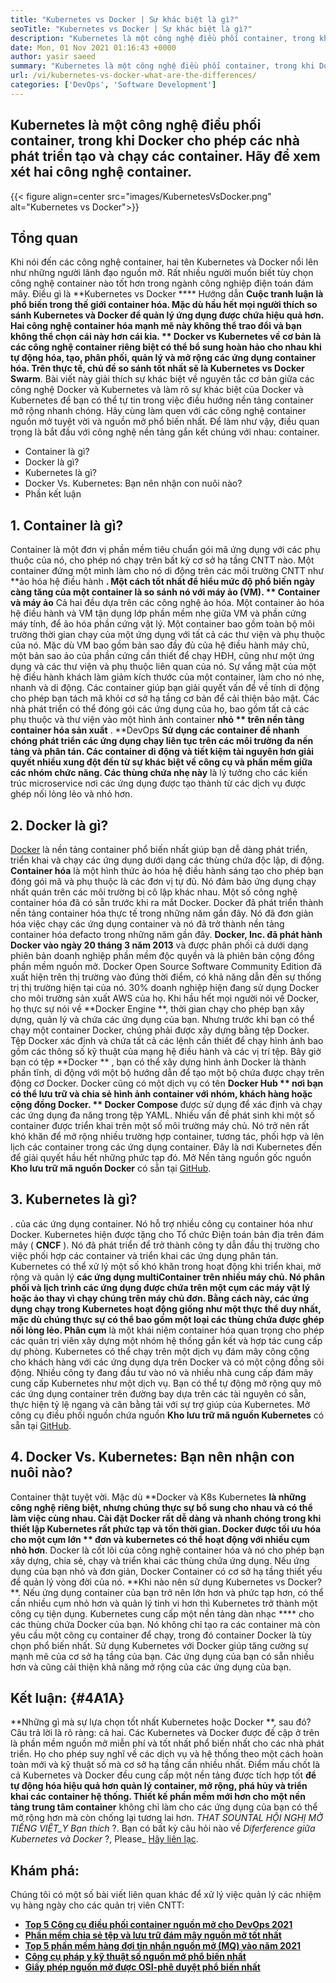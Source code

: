 ```yaml
---
title: "Kubernetes vs Docker | Sự khác biệt là gì?" 
seoTitle: "Kubernetes vs Docker | Sự khác biệt là gì?" 
description: "Kubernetes là một công nghệ điều phối container, trong khi Docker là một công nghệ để tạo và chạy các container. Hãy để xem xét Kubernetes vs Docker." 
date: Mon, 01 Nov 2021 01:16:43 +0000
author: yasir saeed
summary: "Kubernetes là một công nghệ điều phối container, trong khi Docker cho phép các nhà phát triển tạo và chạy các container. Hãy để xem xét hai công nghệ container." 
url: /vi/kubernetes-vs-docker-what-are-the-differences/
categories: ['DevOps', 'Software Development']
---
```


## Kubernetes là một công nghệ điều phối container, trong khi Docker cho phép các nhà phát triển tạo và chạy các container. Hãy để xem xét hai công nghệ container.

{{< figure align=center src="images/KubernetesVsDocker.png" alt="Kubernetes vs Docker">}}


## **Tổng quan**
Khi nói đến các công nghệ container, hai tên Kubernetes và Docker nổi lên như những người lãnh đạo nguồn mở. Rất nhiều người muốn biết tùy chọn công nghệ container nào tốt hơn trong ngành công nghiệp điện toán đám mây. Điều gì là **Kubernetes vs Docker  ****  Hướng dẫn  **Cuộc tranh luận là phổ biến trong thế giới container hóa. Mặc dù hầu hết mọi người thích so sánh Kubernetes và Docker để quản lý ứng dụng được chứa hiệu quả hơn. Hai công nghệ container hóa mạnh mẽ này không thể trao đổi và bạn không thể chọn cái này hơn cái kia. **  Docker vs Kubernetes  **về cơ bản là các công nghệ container riêng biệt có thể bổ sung hoàn hảo cho nhau khi tự động hóa, tạo, phân phối, quản lý và mở rộng các ứng dụng container hóa. Trên thực tế, chủ đề so sánh tốt nhất sẽ là**   Kubernetes vs Docker Swarm**.
Bài viết này giải thích sự khác biệt về nguyên tắc cơ bản giữa các công nghệ Docker và Kubernetes và làm rõ sự khác biệt của Docker và Kubernetes để bạn có thể tự tin trong việc điều hướng nền tảng container mở rộng nhanh chóng. Hãy cùng làm quen với các công nghệ container nguồn mở tuyệt vời và nguồn mở phổ biến nhất. Để làm như vậy, điều quan trọng là bắt đầu với công nghệ nền tảng gắn kết chúng với nhau: container.
  * Container là gì?
  * Docker là gì?
  * Kubernetes là gì?
  * Docker Vs. Kubernetes: Bạn nên nhận con nuôi nào?
  * Phần kết luận

## 1.  **Container là gì?** 
Container là một đơn vị phần mềm tiêu chuẩn gói mã ứng dụng với các phụ thuộc của nó, cho phép nó chạy trên bất kỳ cơ sở hạ tầng CNTT nào. Một container đứng một mình làm cho nó di động trên các môi trường CNTT như **ảo hóa hệ điều hành **. Một cách tốt nhất để hiểu mức độ phổ biến ngày càng tăng của một container là so sánh nó với máy ảo (VM). ** Container và máy ảo**  Cả hai đều dựa trên các công nghệ ảo hóa. Một container ảo hóa hệ điều hành và VM tận dụng lớp phần mềm nhẹ giữa VM và phần cứng máy tính, để ảo hóa phần cứng vật lý.
Một container bao gồm toàn bộ môi trường thời gian chạy của một ứng dụng với tất cả các thư viện và phụ thuộc của nó. Mặc dù VM bao gồm bản sao đầy đủ của hệ điều hành máy chủ, một bản sao ảo của phần cứng cần thiết để chạy HĐH, cũng như một ứng dụng và các thư viện và phụ thuộc liên quan của nó. Sự vắng mặt của một hệ điều hành khách làm giảm kích thước của một container, làm cho nó nhẹ, nhanh và di động. Các container giúp bạn giải quyết vấn đề về tính di động cho phép bạn tách mã khỏi cơ sở hạ tầng cơ bản để cải thiện bảo mật. Các nhà phát triển có thể đóng gói các ứng dụng của họ, bao gồm tất cả các phụ thuộc và thư viện vào một hình ảnh container **nhỏ ** trên nền tảng container hóa sản xuất** .
**DevOps  **Sử dụng các container để nhanh chóng phát triển các ứng dụng chạy liên tục trên các môi trường đa nền tảng và phân tán. Các container di động và tiết kiệm tài nguyên hơn giải quyết nhiều xung đột đến từ sự khác biệt về công cụ và phần mềm giữa các nhóm chức năng. Các thùng chứa nhẹ này**  là lý tưởng cho các kiến ​​trúc microservice nơi các ứng dụng được tạo thành từ các dịch vụ được ghép nối lỏng lẻo và nhỏ hơn.

## 2.  **Docker là gì?** 
[Docker][1] là nền tảng container phổ biến nhất giúp bạn dễ dàng phát triển, triển khai và chạy các ứng dụng dưới dạng các thùng chứa độc lập, di động.  **Container hóa**  là một hình thức ảo hóa hệ điều hành sáng tạo cho phép bạn đóng gói mã và phụ thuộc là các đơn vị tự đủ. Nó đảm bảo ứng dụng chạy nhất quán trên các môi trường bị cô lập khác nhau. Một số công nghệ container hóa đã có sẵn trước khi ra mắt Docker. Docker đã phát triển thành nền tảng container hóa thực tế trong những năm gần đây. Nó đã đơn giản hóa việc chạy các ứng dụng container và nó đã trở thành nền tảng container hóa defacto trong những năm gần đây.
**Docker, Inc. đã phát hành Docker vào ngày 20 tháng 3 năm 2013** và được phân phối cả dưới dạng phiên bản doanh nghiệp phần mềm độc quyền và là phiên bản cộng đồng phần mềm nguồn mở. Docker Open Source Software Community Edition đã xuất hiện trên thị trường vào đúng thời điểm, có khả năng dẫn đến sự thống trị thị trường hiện tại của nó. 30% doanh nghiệp hiện đang sử dụng Docker cho môi trường sản xuất AWS của họ.
Khi hầu hết mọi người nói về Docker, họ thực sự nói về **Docker Engine **, thời gian chạy cho phép bạn xây dựng, quản lý và chứa các ứng dụng của bạn. Nhưng trước khi bạn có thể chạy một container Docker, chúng phải được xây dựng bằng tệp Docker. Tệp Docker xác định và chứa tất cả các lệnh cần thiết để chạy hình ảnh bao gồm các thông số kỹ thuật của mạng hệ điều hành và các vị trí tệp. Bây giờ bạn có tệp  **Docker ** , bạn có thể xây dựng hình ảnh Docker là thành phần tĩnh, di động với một bộ hướng dẫn để tạo một bộ chứa được chạy trên động cơ Docker. Docker cũng có một dịch vụ có tên  **Docker Hub **  nơi bạn có thể lưu trữ và chia sẻ hình ảnh container với nhóm, khách hàng hoặc cộng đồng Docker. ** Docker Compose**  được sử dụng để xác định và chạy các ứng dụng đa năng trong tệp YAML.
Nhiều vấn đề phát sinh khi một số container được triển khai trên một số môi trường máy chủ. Nó trở nên rất khó khăn để mở rộng nhiều trường hợp container, tương tác, phối hợp và lên lịch các container trong các ứng dụng container. Đây là nơi Kubernetes đến để giải quyết hầu hết những phức tạp đó. Mở Nền tảng nguồn gốc nguồn  **Kho lưu trữ mã nguồn Docker**  có sẵn tại [GitHub][2].

## 3.  **Kubernetes là gì?** 
. của các ứng dụng container. Nó hỗ trợ nhiều công cụ container hóa như Docker. Kubernetes hiện được tặng cho Tổ chức Điện toán bản địa trên đám mây ( **CNCF** ). Nó đã phát triển để trở thành công ty dẫn đầu thị trường cho việc phối hợp các container và triển khai các ứng dụng phân tán.
Kubernetes có thể xử lý một số khó khăn trong hoạt động khi triển khai, mở rộng và quản lý **các ứng dụng multiContainer  **trên nhiều máy chủ. Nó phân phối và lịch trình các ứng dụng được chứa trên một cụm các máy vật lý hoặc ảo thay vì chạy chúng trên máy chủ đơn. Bằng cách này, các ứng dụng chạy trong Kubernetes hoạt động giống như một thực thể duy nhất, mặc dù chúng thực sự có thể bao gồm một loại các thùng chứa được ghép nối lỏng lẻo.**   Phân cụm** là một khái niệm container hóa quan trọng cho phép các quản trị viên xây dựng một nhóm hệ thống gắn kết và hợp tác cung cấp dự phòng.
Kubernetes có thể chạy trên một dịch vụ đám mây công cộng cho khách hàng với các ứng dụng dựa trên Docker và có một cộng đồng sôi động. Nhiều công ty đang đầu tư vào nó và nhiều nhà cung cấp đám mây cung cấp Kubernetes như một dịch vụ. Bạn có thể tự động mở rộng quy mô các ứng dụng container trên đường bay dựa trên các tài nguyên có sẵn, thực hiện tỷ lệ ngang và cân bằng tải với sự trợ giúp của Kubernetes. Mở công cụ điều phối nguồn chứa nguồn  **Kho lưu trữ mã nguồn Kubernetes**  có sẵn tại [GitHub][4].

## 4. Docker Vs. Kubernetes: Bạn nên nhận con nuôi nào?
Container thật tuyệt vời. Mặc dù **Docker và K8s Kubernetes  **là những công nghệ riêng biệt, nhưng chúng thực sự bổ sung cho nhau và có thể làm việc cùng nhau. Cài đặt Docker rất dễ dàng và nhanh chóng trong khi thiết lập Kubernetes rất phức tạp và tốn thời gian. Docker được tối ưu hóa cho một cụm lớn **  đơn  **và kubernetes có thể hoạt động với**   nhiều cụm nhỏ hơn**. Docker là cốt lõi của công nghệ container hóa và nó cho phép bạn xây dựng, chia sẻ, chạy và triển khai các thùng chứa ứng dụng. Nếu ứng dụng của bạn nhỏ và đơn giản, Docker Container có cơ sở hạ tầng thiết yếu để quản lý vòng đời của nó.
**Khi nào nên sử dụng Kubernetes vs Docker? **. Nếu ứng dụng container của bạn trở nên lớn hơn và phức tạp hơn, có thể cần nhiều cụm nhỏ hơn và quản lý tinh vi hơn thì Kubernetes trở thành một công cụ tiện dụng. Kubernetes cung cấp một nền tảng dàn nhạc **** cho các thùng chứa Docker của bạn. Nó không chỉ tạo ra các container mà còn yêu cầu một công cụ container để chạy, trong đó container Docker là tùy chọn phổ biến nhất. Sử dụng Kubernetes với Docker giúp tăng cường sự mạnh mẽ của cơ sở hạ tầng của bạn. Các ứng dụng của bạn có sẵn nhiều hơn và cũng cải thiện khả năng mở rộng của các ứng dụng của bạn.

##  **Kết luận:** {#4A1A}
**Những gì mà sự lựa chọn tốt nhất Kubernetes hoặc Docker **, sau đó? Câu trả lời là rõ ràng: cả hai. Các Kubernetes và Docker được đề cập ở trên là phần mềm nguồn mở miễn phí và tốt nhất phổ biến nhất cho các nhà phát triển. Họ cho phép suy nghĩ về các dịch vụ và hệ thống theo một cách hoàn toàn mới và kỹ thuật số mà cơ sở hạ tầng cần nhiều nhất. Điểm mấu chốt là cả Kubernetes và Docker đều cung cấp một nền tảng được tích hợp tốt  **để tự động hóa hiệu quả hơn quản lý container, mở rộng, phá hủy và triển khai các container hệ thống. Thiết kế phần mềm mới hơn cho một nền tảng trung tâm container**  không chỉ làm cho các ứng dụng của bạn có thể mở rộng hơn mà còn chống lại tương lai hơn.
_THAT SOUNTAL HỘI NGHỊ MỞ TIẾNG VIỆT_Y Bạn thích_ ?. Bạn có bất kỳ câu hỏi nào về _Diferference giữa Kubernetes và Docker_ ?, Please_ [Hãy liên lạc][5].

## Khám phá:
Chúng tôi có một số bài viết liên quan khác để xử lý việc quản lý các nhiệm vụ hàng ngày cho các quản trị viên CNTT:
  * **[Top 5 Công cụ điều phối container nguồn mở cho DevOps 2021][6]**
  * **[Phần mềm chia sẻ tệp và lưu trữ đám mây nguồn mở tốt nhất][7]**
  * **[Top 5 phần mềm hàng đợi tin nhắn nguồn mở (MQ) vào năm 2021][8]**
  * **[Công cụ pháp y kỹ thuật số nguồn mở phổ biến nhất][9]**
  * **[Giấy phép nguồn mở được OSI-phê duyệt phổ biến nhất][10]**

  
[1]: https://www.docker.com/
[2]: https://github.com/docker
[3]: https://kubernetes.io/
[4]: https://github.com/kubernetes/kubernetes
[5]: mailto:yasir.saeed@aspose.com
[6]: https://blog.containerize.com/devops/top-5-open-source-container-orchestration-tools-for-devops-in-2021/
[7]: https://products.containerize.com/backup-and-sync/
[8]: https://blog.containerize.com/message-queue-software/top-5-open-source-message-queue-software-in-2021/
[9]: https://blog.containerize.com/digital-forensic-tools/top-5-open-source-digital-forensic-tools-in-2021/
[10]: https://blog.containerize.com/licenses-standards/top-5-most-popular-osi-approved-open-source-licenses-of-2021/

